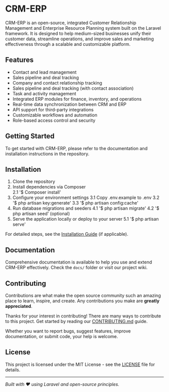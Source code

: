 # CRM-ERP

CRM-ERP is an open-source, integrated Customer Relationship Management and Enterprise Resource Planning system built on the Laravel framework. It is designed to help medium-sized businesses unify their customer data, streamline operations, and improve sales and marketing effectiveness through a scalable and customizable platform.

## Features

- Contact and lead management  
- Sales pipeline and deal tracking 
- Company and contact relationship tracking
- Sales pipeline and deal tracking (with contact association) 
- Task and activity management  
- Integrated ERP modules for finance, inventory, and operations  
- Real-time data synchronization between CRM and ERP  
- API support for third-party integrations  
- Customizable workflows and automation  
- Role-based access control and security  

## Getting Started

To get started with CRM-ERP, please refer to the documentation and installation instructions in the repository.

## Installation

1. Clone the repository  
2. Install dependencies via Composer  
    2.1 '$ Composer install' 
3. Configure your environment settings
    3.1 Copy .env.example to .env
    3.2 '$ php artisan key:generate'
    3.3 '$ php artisan config:cache'
4. Run database migrations and seeders
    4.1 '$ php artisan migrate'
    4.2 '$ php artisan seed' (optional)
 5. Serve the application locally or deploy to your server 
    5.1 '$ php artisan serve'


For detailed steps, see the [Installation Guide](docs/INSTALLATION.md) (if applicable).

## Documentation

Comprehensive documentation is available to help you use and extend CRM-ERP effectively. Check the `docs/` folder or visit our project wiki. 


## Contributing

Contributions are what make the open source community such an amazing place to learn, inspire, and create. Any contributions you make are **greatly appreciated**.

Thanks for your interest in contributing! There are many ways to contribute to this project. Get started by reading our [CONTRIBUTING.md](CONTRIBUTING.md) guide.

Whether you want to report bugs, suggest features, improve documentation, or submit code, your help is welcome.

## License

This project is licensed under the MIT License - see the [LICENSE](LICENSE) file for details.

---

*Built with ❤️ using Laravel and open-source principles.*
